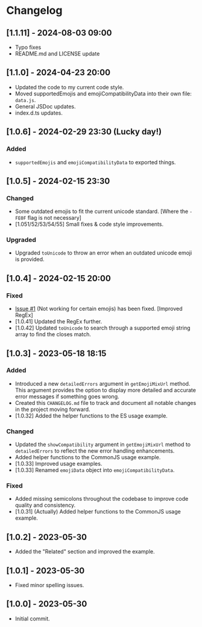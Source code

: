 # Changelog

## [1.1.11] - 2024-08-03 09:00

- Typo fixes
- README.md and LICENSE update

## [1.1.0] - 2024-04-23 20:00

- Updated the code to my current code style.
- Moved supportedEmojis and emojiCompatibilityData into their own file: `data.js`.
- General JSDoc updates.
- index.d.ts updates.

## [1.0.6] - 2024-02-29 23:30 (Lucky day!)

### Added

- `supportedEmojis`  and `emojiCompatibilityData` to exported things.

## [1.0.5] - 2024-02-15 23:30

### Changed

- Some outdated emojis to fit the current unicode standard. [Where the `-FE0F` flag is not necessary]
- [1.051/52/53/54/55] Small fixes & code style improvements.

### Upgraded

- Upgraded `toUnicode` to throw an error when an outdated unicode emoji is provided.

## [1.0.4] - 2024-02-15 20:00

### Fixed

- [Issue #1](https://github.com/MattFor/emoji-mixer/issues/1) (Not working for certain emojis) has been fixed. [Improved RegEx]
- [1.0.41] Updated the RegEx further.
- [1.0.42] Updated `toUnicode` to search through a supported emoji string array to find the closes match.

## [1.0.3] - 2023-05-18 18:15

### Added

- Introduced a new `detailedErrors` argument in `getEmojiMixUrl` method. This argument provides the option to display more detailed and accurate error messages if something goes wrong.
- Created this `CHANGELOG.md` file to track and document all notable changes in the project moving forward.
- [1.0.32] Added the helper functions to the ES usage example.

### Changed

- Updated the `showCompatibility` argument in `getEmojiMixUrl` method to `detailedErrors` to reflect the new error handling enhancements.
- Added helper functions to the CommonJS usage example.
- [1.0.33] Improved usage examples.
- [1.0.33] Renamed `emojiData` object into `emojiCompatibilityData`.

### Fixed

- Added missing semicolons throughout the codebase to improve code quality and consistency.
- [1.0.31] (Actually) Added helper functions to the CommonJS usage example.

## [1.0.2] - 2023-05-30

- Added the "Related" section and improved the example.

## [1.0.1] - 2023-05-30

- Fixed minor spelling issues.

## [1.0.0] - 2023-05-30

- Initial commit.
